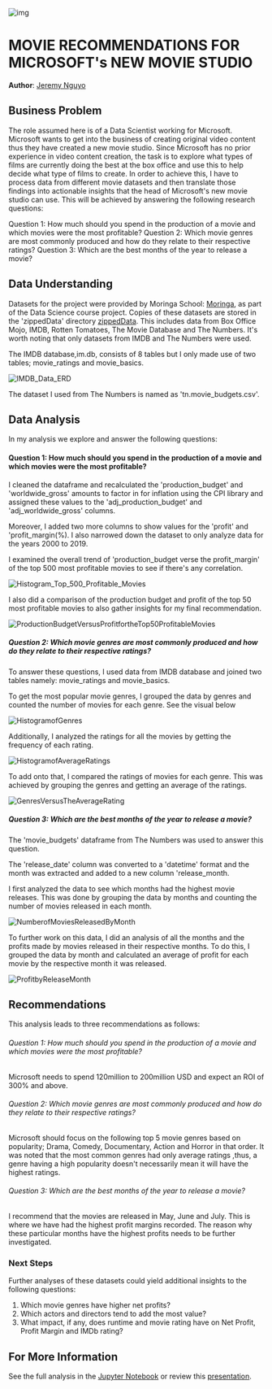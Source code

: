 ![img](./visualizations/microsoft.png)

# MOVIE RECOMMENDATIONS FOR MICROSOFT's NEW MOVIE STUDIO

**Author**: [Jeremy Nguyo](https://github.com/NguyoJer)

## Business Problem

The role assumed here is of a Data Scientist working for Microsoft. Microsoft wants to get into the business of creating original video content thus they have created a new movie studio. Since Microsoft has no prior experience in video content creation, the task is to explore what types of films are currently doing the best at the box office and use this to help decide what type of films to create. In order to achieve this, I have to process data from different movie datasets and then translate those findings into actionable insights that the head of Microsoft's new movie studio can use. This will be achieved by answering the following research questions:

Question 1: How much should you spend in the production of a movie and which movies were the most profitable?
Question 2: Which movie genres are most commonly produced and how do they relate to their respective ratings?
Question 3: Which are the best months of the year to release a movie?

## Data Understanding

Datasets for the project were provided by Moringa School: [Moringa](https://moringaschool.com/courses/data-science-course/), as part of the Data Science course project. Copies of these datasets are stored in the 'zippedData' directory [zippedData](./zippedData/).  This includes data from Box Office Mojo, IMDB, Rotten Tomatoes, The Movie Database and The Numbers. It's worth noting that only datasets from IMDB and The Numbers were used. 

The IMDB database,im.db, consists of 8 tables but I only made use of two tables; movie_ratings and movie_basics.

![IMDB_Data_ERD ](./visualizations/movie_data_erd.jpeg)

The dataset I used from The Numbers is named as 'tn.movie_budgets.csv'. 

## Data Analysis

In my analysis we explore and answer the following questions:

#### Question 1: How much should you spend in the production of a movie and which movies were the most profitable?

I cleaned the dataframe and recalculated the 'production_budget' and 'worldwide_gross' amounts to factor in for inflation using the CPI library and assigned these values to the 'adj_production_budget' and 'adj_worldwide_gross' columns.

Moreover, I added two more columns to show values for the 'profit' and 'profit_margin(%). I also narrowed down the dataset to only analyze data for the years 2000 to 2019. 

I examined the overall trend of 'production_budget verse the profit_margin' of the top 500 most profitable movies to see if there's any correlation.

![Histogram_Top_500_Profitable_Movies](./visualizations/Histogram_Top_500_Profitable_Movies.png)

I also did a comparison of the production budget and profit of the top 50 most profitable movies to also gather insights for my final recommendation.

![ProductionBudgetVersusProfitfortheTop50ProfitableMovies](./visualizations/ProductionBudgetVersusProfitfortheTop50ProfitableMovies.png)

##### Question 2: Which movie genres are most commonly produced and how do they relate to their respective ratings?

To answer these questions, I used data from IMDB database and joined two tables namely: movie_ratings and movie_basics. 

To get the most popular movie genres, I grouped the data by genres and counted the number of movies for each genre. See the visual below

![HistogramofGenres](./visualizations/HistogramofGenres.png)

Additionally, I analyzed the ratings for all the movies by getting the frequency of each rating.

![HistogramofAverageRatings](./visualizations/HistogramofAverageRatings.png)

To add onto that, I compared the ratings of movies for each genre. This was achieved by grouping the genres and getting an average of the ratings. 

![GenresVersusTheAverageRating](./visualizations/GenresVersusTheAverageRating.png)

##### Question 3: Which are the best months of the year to release a movie?

The 'movie_budgets' dataframe from The Numbers was used to answer this question.

The 'release_date' column was converted to a 'datetime' format and the month was extracted and added to a new column 'release_month. 

I first analyzed the data to see which months had the highest movie releases. This was done by grouping the data by months and counting the number of movies released in each month. 

![NumberofMoviesReleasedByMonth](./visualizations/NumberofMoviesReleasedByMonth.png)

To further work on this data, I did an analysis of all the months and the profits made by movies released in their respective months. To do this, I grouped the data by month and calculated an average of profit for each movie by the respective month it was released.

![ProfitbyReleaseMonth](./visualizations/ProfitbyReleaseMonth.png)

## Recommendations
This analysis leads to three recommendations as follows:

###### Question 1: How much should you spend in the production of a movie and which movies were the most profitable?
Microsoft needs to spend 120million to 200million USD and expect an ROI of 300% and above.

###### Question 2: Which movie genres are most commonly produced and how do they relate to their respective ratings?
Microsoft should focus on the following top 5 movie genres based on popularity; Drama, Comedy, Documentary, Action and Horror in that order. It was noted that  the most common genres had only average ratings ,thus, a genre having a high popularity doesn't necessarily mean it will have the highest ratings.

###### Question 3: Which are the best months of the year to release a movie?
I recommend that the movies are released in May, June and July. This is where we have had the highest profit margins recorded. The reason why these particular months have the highest profits needs to be further investigated.

### Next Steps

Further analyses of these datasets could yield additional insights to the following questions:

1. Which movie genres have higher net profits?
2. Which actors and directors tend to add the most value?
3. What impact, if any, does runtime and movie rating have on Net Profit, Profit Margin and IMDb rating?

## For More Information

See the full analysis in the [Jupyter Notebook](./student.ipynb) or review this [presentation](./).
